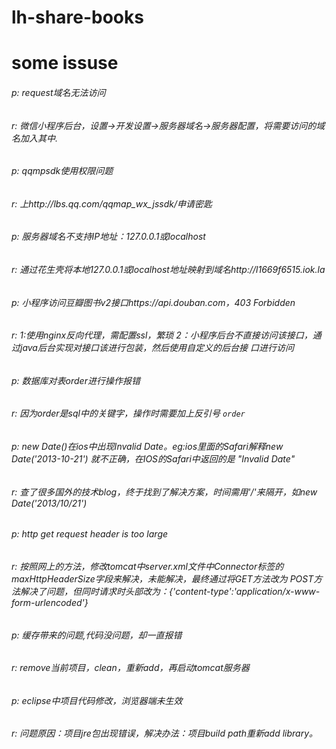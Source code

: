 # lh-share-books

# some issuse

###### p:  request域名无法访问
###### r:  微信小程序后台，设置->开发设置->服务器域名->服务器配置，将需要访问的域名加入其中.
###### p:  qqmpsdk使用权限问题
###### r:  上http://lbs.qq.com/qqmap_wx_jssdk/申请密匙
######
###### p:  服务器域名不支持IP地址：127.0.0.1或localhost
###### r:  通过花生壳将本地127.0.0.1或localhost地址映射到域名http://l1669f6515.iok.la
######
###### p:  小程序访问豆瓣图书v2接口https://api.douban.com，403 Forbidden
###### r:  1:使用nginx反向代理，需配置ssl，繁琐 2：小程序后台不直接访问该接口，通过java后台实现对接口该进行包装，然后使用自定义的后台接     口进行访问
######
###### p:  数据库对表order进行操作报错
###### r:  因为order是sql中的关键字，操作时需要加上反引号 `order`
######
###### p:  new Date()在ios中出现Invalid Date。eg:ios里面的Safari解释new Date('2013-10-21') 就不正确，在IOS的Safari中返回的是          "Invalid Date"
###### r:  查了很多国外的技术blog，终于找到了解决方案，时间需用'/'来隔开，如new Date('2013/10/21')
######
###### p: http get request header is too large
###### r: 按照网上的方法，修改tomcat中server.xml文件中Connector标签的maxHttpHeaderSize字段来解决，未能解决，最终通过将GET方法改为       POST方法解决了问题，但同时请求时头部改为：{'content-type':'application/x-www-form-urlencoded'}
######
###### p: 缓存带来的问题,代码没问题，却一直报错
###### r: remove当前项目，clean，重新add，再启动tomcat服务器
######
###### p: eclipse中项目代码修改，浏览器端未生效
###### r: 问题原因：项目jre包出现错误，解决办法：项目build path重新add library。
